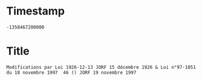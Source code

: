 # Timestamp
```
-1358467200000
```

# Title
```
Modifications par Loi 1926-12-13 JORF 15 décembre 1926 & Loi n°97-1051 du 18 novembre 1997  46 () JORF 19 novembre 1997
```